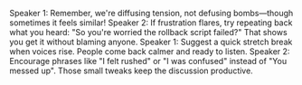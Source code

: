 Speaker 1: Remember, we're diffusing tension, not defusing bombs—though sometimes it feels similar!
Speaker 2: If frustration flares, try repeating back what you heard: "So you're worried the rollback script failed?" That shows you get it without blaming anyone.
Speaker 1: Suggest a quick stretch break when voices rise. People come back calmer and ready to listen.
Speaker 2: Encourage phrases like "I felt rushed" or "I was confused" instead of "You messed up". Those small tweaks keep the discussion productive.
